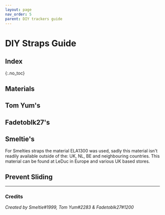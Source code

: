 ```yaml
---
layout: page
nav_order: 5
parent: DIY trackers guide
---
```

# DIY Straps Guide

## Index
{:.no_toc}


## Materials

## Tom Yum's

## Fadetoblk27's

## Smeltie's
For Smelties straps the material ELA1300 was used, sadly this material isn't readily available outside of the: UK, NL, BE and neighbouring countries.
This material can be found at LeDuc in Europe and various UK based stores.

## Prevent Sliding
---
### Credits
*Created by Smeltie#1999, Tom Yum#2283 & Fadetoblk27#1200*
